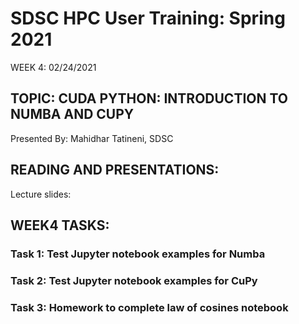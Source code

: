 
# SDSC HPC User Training: Spring 2021

WEEK 4: 02/24/2021

## TOPIC: CUDA PYTHON: INTRODUCTION TO NUMBA AND CUPY

Presented By: Mahidhar Tatineni, SDSC

## READING AND PRESENTATIONS:

Lecture slides:

## WEEK4 TASKS:

### Task 1: Test Jupyter notebook examples for Numba
### Task 2: Test Jupyter notebook examples for CuPy
### Task 3: Homework to complete law of cosines notebook
